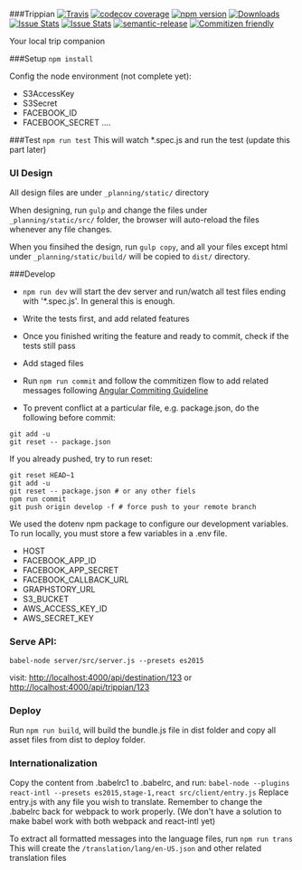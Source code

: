 ###Trippian 
[![Travis](https://img.shields.io/travis/rust-lang/rust.svg?style=flat-square)](https://travis-ci.org/vidaaudrey/trippian)
[![codecov coverage](https://img.shields.io/codecov/c/github/vidaaudrey/trippian/develop.svg?style=flat-square)](https://codecov.io/github/vidaaudrey/trippian?branch=develop)
[![npm version](https://badge.fury.io/js/trippian.svg)](https://badge.fury.io/js/trippian)
[![Downloads](http://img.shields.io/npm/dm/trippian.svg?style=flat-square)](https://npmjs.org/package/trippian)
[![Issue Stats](http://issuestats.com/github/trippian/trippian/badge/pr)](http://issuestats.com/github/trippian/trippian)
[![Issue Stats](http://issuestats.com/github/trippian/trippian/badge/issue)](http://issuestats.com/github/trippian/trippian)
[![semantic-release](https://img.shields.io/badge/%20%20%F0%9F%93%A6%F0%9F%9A%80-semantic--release-e10079.svg?style=flat-square)](https://github.com/semantic-release/semantic-release)
[![Commitizen friendly](https://img.shields.io/badge/commitizen-friendly-brightgreen.svg?style=flat-square)](http://commitizen.github.io/cz-cli/)

Your local trip companion 

###Setup
`npm install`

Config the node environment (not complete yet):
- S3AccessKey
- S3Secret
- FACEBOOK_ID
- FACEBOOK_SECRET
....

###Test 
`npm run test`
This will watch *.spec.js and run the test (update this part later)


### UI Design 
All design files are under `_planning/static/` directory

When designing, run `gulp` and change the files under `_planning/static/src/` folder, the browser will auto-reload the files whenever any file changes.

When you finsihed the design, run `gulp copy`, and all your files except html under `_planning/static/build/` will be copied to `dist/` directory. 


###Develop 
- `npm run dev` will start the dev server and run/watch all test files ending with '*.spec.js'. In general this is enough. 
- Write the tests first, and add related features
- Once you finished writing the feature and ready to commit, check if the tests still pass
- Add staged files 
- Run `npm run commit` and follow the commitizen flow to add related messages following [Angular Commiting Guideline](https://github.com/angular/angular.js/blob/master/CONTRIBUTING.md#commit)

- To prevent conflict at a particular file, e.g. package.json, do the following before commit: 
```
git add -u
git reset -- package.json 
```
If you already pushed, try to run reset:
```
git reset HEAD~1   
git add -u
git reset -- package.json # or any other fiels 
npm run commit 
git push origin develop -f # force push to your remote branch 
```

We used the dotenv npm package to configure our development variables. To run locally, you must store a few variables in a .env file.
- HOST
- FACEBOOK_APP_ID
- FACEBOOK_APP_SECRET
- FACEBOOK_CALLBACK_URL
- GRAPHSTORY_URL
- S3_BUCKET
- AWS_ACCESS_KEY_ID
- AWS_SECRET_KEY

### Serve API:
```
babel-node server/src/server.js --presets es2015
```
visit: [http://localhost:4000/api/destination/123](http://localhost:4000/api/destination/123)
or [http://localhost:4000/api/trippian/123](http://localhost:4000/api/trippian/123)

### Deploy 
Run `npm run build`, will build the bundle.js file in dist folder and copy all asset files from dist to deploy folder. 


### Internationalization  
Copy the content from .babelrc1 to .babelrc, and run:
`
babel-node --plugins react-intl --presets es2015,stage-1,react src/client/entry.js
`
Replace entry.js with any file you wish to translate. 
Remember to change the .babelrc back for webpack to work properly. (We don't have a solution to make babel work with both webpack and react-intl yet)

To extract all formatted messages into the language files, run 
`
npm run trans 
`
This will create the `/translation/lang/en-US.json` and other related translation files

